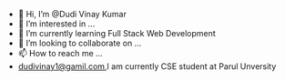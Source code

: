 - 👋 Hi, I’m @Dudi Vinay Kumar
- 👀 I’m interested in ... 
- 🌱 I’m currently learning Full Stack Web Development
- 💞 I’m looking to collaborate on ...
- 📫 How to reach me ...
-  dudivinay1@gamil.com,I am currently CSE student at Parul Unversity
